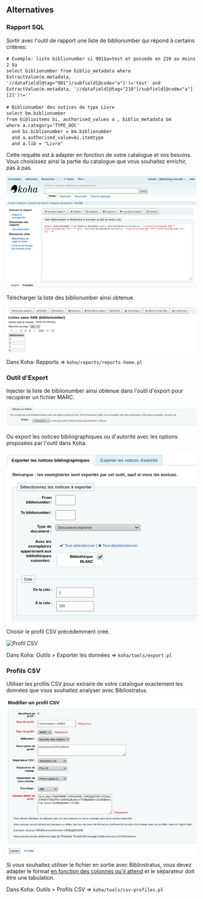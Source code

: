 ## Alternatives

### Rapport SQL

Sortir avec l'outil de rapport une liste de biblionumber qui répond à certains critères:
```
# Exemple: liste biblionumber si 901$a=test et possede en 210 au moins 2 $a
select biblionumber from biblio_metadata where ExtractValue(m.metadata, '//datafield[@tag="901"]/subfield[@code="a"]')='test' and ExtractValue(m.metadata, '//datafield[@tag="210"]/subfield[@code="a"][2]')!=''

# Biblionumber des notices de type Livre
select bm.biblionumber   
from biblioitems bi, authorised_values a , biblio_metadata bm   
where a.category='TYPE_DOC'    
  and bi.biblionumber = bm.biblionumber   
  and a.authorised_value=bi.itemtype    
  and a.lib = "Livre"
```
Cette requête est à adapter en fonction de votre catalogue et vos besoins. Vous choisissez ainsi la partie du catalogue que vous souhaitez enrichir, pas à pas.

![Exemple de rapport](images/koha-alternative-rapport-exemple.png)

Télécharger la liste des biblionumber ainsi obtenue.

![Télécharger CSV liste biblionumber](images/export-csv-from-reports.png)

Dans Koha: Rapports => `koha/reports/reports-home.pl`

###  Outil d'Export

Injecter la liste de biblionumber ainsi obtenue dans l'outil d'export pour récupérer un fichier MARC.

![Outil d'export](images/koha-alternative-exportpl.png)

Ou export les notices bibliographiques ou d'autorité avec les options proposées par l'outil dans Koha.

![Avec les options](images/export-notice-from-to.png)

Choisir le profil CSV précédemment créé.

![Profil CSV](export-notices-from-biblionumber-to-tsv.png)


Dans Koha: Outils > Exporter les données => `koha/tools/export.pl`

### Profils CSV

Utiliser les profils CSV pour extraire de votre catalogue exactement les données que vous souhaitez analyser avec Bibliostratus.

![Profil CSV](images/koha-alternative-profilscsv.png)

Si vous souhaitez utiliser le fichier en sortie avec Bibliostratus, vous devez adapter le format [en fonction des colonnes qu'il attend](https://github.com/Transition-bibliographique/bibliostratus/tree/master/doc) et le séparateur doit être une tabulation.

Dans Koha: Outils > Profils CSV => `koha/tools/csv-profiles.pl`



